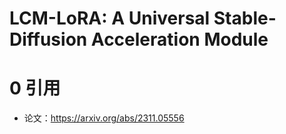# LCM-LoRA: A Universal Stable-Diffusion Acceleration Module

# 0 引用

- 论文：https://arxiv.org/abs/2311.05556